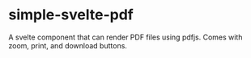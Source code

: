# simple-svelte-pdf
A svelte component that can render PDF files using pdfjs. Comes with zoom, print, and download buttons.

